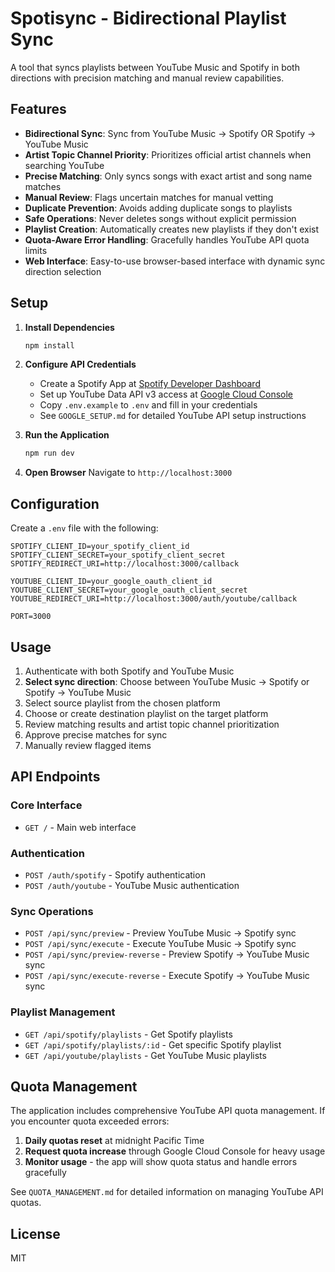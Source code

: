 # Spotisync - Bidirectional Playlist Sync

A tool that syncs playlists between YouTube Music and Spotify in both directions with precision matching and manual review capabilities.

## Features

- **Bidirectional Sync**: Sync from YouTube Music → Spotify OR Spotify → YouTube Music
- **Artist Topic Channel Priority**: Prioritizes official artist channels when searching YouTube
- **Precise Matching**: Only syncs songs with exact artist and song name matches
- **Manual Review**: Flags uncertain matches for manual vetting
- **Duplicate Prevention**: Avoids adding duplicate songs to playlists
- **Safe Operations**: Never deletes songs without explicit permission
- **Playlist Creation**: Automatically creates new playlists if they don't exist
- **Quota-Aware Error Handling**: Gracefully handles YouTube API quota limits
- **Web Interface**: Easy-to-use browser-based interface with dynamic sync direction selection

## Setup

1. **Install Dependencies**
   ```bash
   npm install
   ```

2. **Configure API Credentials**
   - Create a Spotify App at [Spotify Developer Dashboard](https://developer.spotify.com/dashboard)
   - Set up YouTube Data API v3 access at [Google Cloud Console](https://console.cloud.google.com/)
   - Copy `.env.example` to `.env` and fill in your credentials
   - See `GOOGLE_SETUP.md` for detailed YouTube API setup instructions

3. **Run the Application**
   ```bash
   npm run dev
   ```

4. **Open Browser**
   Navigate to `http://localhost:3000`

## Configuration

Create a `.env` file with the following:

```env
SPOTIFY_CLIENT_ID=your_spotify_client_id
SPOTIFY_CLIENT_SECRET=your_spotify_client_secret
SPOTIFY_REDIRECT_URI=http://localhost:3000/callback

YOUTUBE_CLIENT_ID=your_google_oauth_client_id
YOUTUBE_CLIENT_SECRET=your_google_oauth_client_secret
YOUTUBE_REDIRECT_URI=http://localhost:3000/auth/youtube/callback

PORT=3000
```

## Usage

1. Authenticate with both Spotify and YouTube Music
2. **Select sync direction**: Choose between YouTube Music → Spotify or Spotify → YouTube Music
3. Select source playlist from the chosen platform
4. Choose or create destination playlist on the target platform
5. Review matching results and artist topic channel prioritization
6. Approve precise matches for sync
7. Manually review flagged items

## API Endpoints

### Core Interface
- `GET /` - Main web interface

### Authentication
- `POST /auth/spotify` - Spotify authentication
- `POST /auth/youtube` - YouTube Music authentication

### Sync Operations
- `POST /api/sync/preview` - Preview YouTube Music → Spotify sync
- `POST /api/sync/execute` - Execute YouTube Music → Spotify sync
- `POST /api/sync/preview-reverse` - Preview Spotify → YouTube Music sync
- `POST /api/sync/execute-reverse` - Execute Spotify → YouTube Music sync

### Playlist Management
- `GET /api/spotify/playlists` - Get Spotify playlists
- `GET /api/spotify/playlists/:id` - Get specific Spotify playlist
- `GET /api/youtube/playlists` - Get YouTube Music playlists

## Quota Management

The application includes comprehensive YouTube API quota management. If you encounter quota exceeded errors:

1. **Daily quotas reset** at midnight Pacific Time
2. **Request quota increase** through Google Cloud Console for heavy usage
3. **Monitor usage** - the app will show quota status and handle errors gracefully

See `QUOTA_MANAGEMENT.md` for detailed information on managing YouTube API quotas.

## License

MIT
